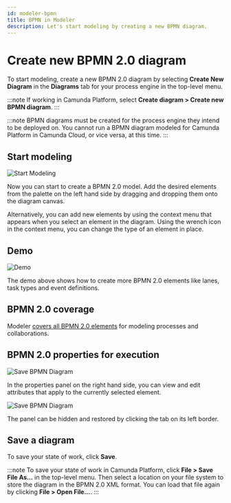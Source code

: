 ```yaml
---
id: modeler-bpmn
title: BPMN in Modeler
description: Let's start modeling by creating a new BPMN diagram.
---
```


# Create new BPMN 2.0 diagram

To start modeling, create a new BPMN 2.0 diagram by selecting **Create New Diagram** in the **Diagrams** tab for your process engine in the top-level menu.

:::note
If working in Camunda Platform, select **Create diagram > Create new BPMN diagram**.
:::

:::note
BPMN diagrams must be created for the process engine they intend to be deployed on. You cannot run a BPMN diagram modeled for Camunda Platform in Camunda Cloud, or vice versa, at this time.
:::

## Start modeling

![Start Modeling](./img/quickstart-2.png)

Now you can start to create a BPMN 2.0 model. Add the desired elements from the palette on the left hand side by dragging and dropping them onto the diagram canvas.

Alternatively, you can add new elements by using the context menu that appears when you select an element in the diagram. Using the wrench icon in the context menu, you can change the type of an element in place.

## Demo

![Demo](./img/demo.gif)

The demo above shows how to create more BPMN 2.0 elements like lanes, task types and event definitions.

## BPMN 2.0 coverage

Modeler [covers all BPMN 2.0 elements](/docs/components/modeler/bpmn/bpmn-processes/bpmn-coverage/) for modeling processes and collaborations.

## BPMN 2.0 properties for execution

![Save BPMN Diagram](./img/quickstart-3.png)

In the properties panel on the right hand side, you can view and edit attributes that apply to the currently selected element.

![Save BPMN Diagram](./img/quickstart-4.png)

The panel can be hidden and restored by clicking the tab on its left border.

## Save a diagram

To save your state of work, click **Save**.

:::note
To save your state of work in Camunda Platform, click **File > Save File As...** in the top-level menu. Then select a location on your file system to store the diagram in the BPMN 2.0 XML format. You can load that file again by clicking **File > Open File...**.
:::
